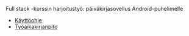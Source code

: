 Full stack -kurssin harjoitustyö: päiväkirjasovellus Android-puhelimelle

* [Käyttöohje](https://docs.google.com/document/d/1Xo60NuKvv4Ebxr0BsPkQ8LRJ3kr-5NOkIlI_xOGtf5c/edit?usp=sharing)
* [Työaikakirjanpito](https://docs.google.com/spreadsheets/d/1A0501T9f7FA8cpAOVpmD__-3R9U5IeHkFzWaBpKOV-4/edit?usp=sharing)
